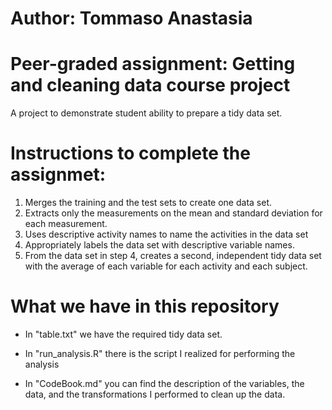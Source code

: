 # Author: Tommaso Anastasia 
 
# Peer-graded assignment: Getting and cleaning data course project

A project to demonstrate student ability to prepare a tidy data set.

# Instructions to complete the assignmet:

1. Merges the training and the test sets to create one data set.
2. Extracts only the measurements on the mean and standard deviation for each measurement.
3. Uses descriptive activity names to name the activities in the data set
4. Appropriately labels the data set with descriptive variable names.
5. From the data set in step 4, creates a second, independent tidy data set with the average of each variable for each activity and each      subject.

# What we have in this repository 

- In "table.txt" we have the required tidy data set.

- In "run_analysis.R" there is the script I realized for performing the analysis

- In "CodeBook.md" you can find the description of the variables, the data, and the transformations I performed to clean up the data.
